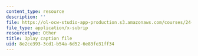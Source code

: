 ```yaml
---
content_type: resource
description: ''
file: https://ol-ocw-studio-app-production.s3.amazonaws.com/courses/24-908-creole-language-and-caribbean-identities-spring-2017/8e2ce3933cd1b54a6d526e83fe31ff34_TZ0tcovkOp8.srt
file_type: application/x-subrip
resourcetype: Other
title: 3play caption file
uid: 8e2ce393-3cd1-b54a-6d52-6e83fe31ff34
---
```

